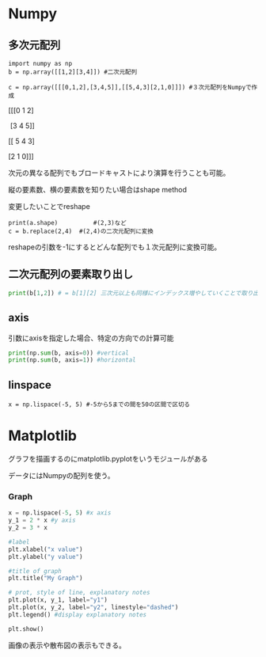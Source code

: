 # Numpy

## 多次元配列

```
import numpy as np
b = np.array([[1,2][3,4]]) #二次元配列

c = np.array([[[0,1,2],[3,4,5]],[[5,4,3][2,1,0]]]) #３次元配列をNumpyで作成
```

[[[0 1 2]

​	[3 4 5]]

 [[ 5 4 3]

   [2 1 0]]]

次元の異なる配列でもブロードキャストにより演算を行うことも可能。

縦の要素数、横の要素数を知りたい場合はshape method

変更したいことでreshape

```
print(a.shape) 			#(2,3)など
c = b.replace(2,4)  #(2,4)の二次元配列に変換
```

reshapeの引数を-1にするとどんな配列でも１次元配列に変換可能。

## 二次元配列の要素取り出し

```python
print(b[1,2]) # = b[1][2] 三次元以上も同様にインデックス増やしていくことで取り出せる
```

## axis

引数にaxisを指定した場合、特定の方向での計算可能

```python
print(np.sum(b, axis=0)) #vertical
print(np.sum(b, axis=1)) #horizontal
```

## linspace

```
x = np.lispace(-5, 5) #-5から5までの間を50の区間で区切る
```



# Matplotlib

グラフを描画するのにmatplotlib.pyplotをいうモジュールがある

データにはNumpyの配列を使う。

### Graph

```python
x = np.lispace(-5, 5) #x axis
y_1 = 2 * x #y axis
y_2 = 3 * x

#label
plt.xlabel("x value")
plt.ylabel("y value")

#title of graph
plt.title("My Graph")

# prot, style of line, explanatory notes
plt.plot(x, y_1, label="y1")
plt.plot(x, y_2, label="y2", linestyle="dashed")
plt.legend() #display explanatory notes

plt.show()
```

画像の表示や散布図の表示もできる。